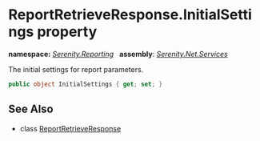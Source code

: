 # ReportRetrieveResponse.InitialSettings property
**namespace:** *[Serenity.Reporting](../../README.md#serenity.reporting-namespace)*   **assembly**: *[Serenity.Net.Services](../../README.md)*

The initial settings for report parameters.

```csharp
public object InitialSettings { get; set; }
```

## See Also

* class [ReportRetrieveResponse](../ReportRetrieveResponse.md)